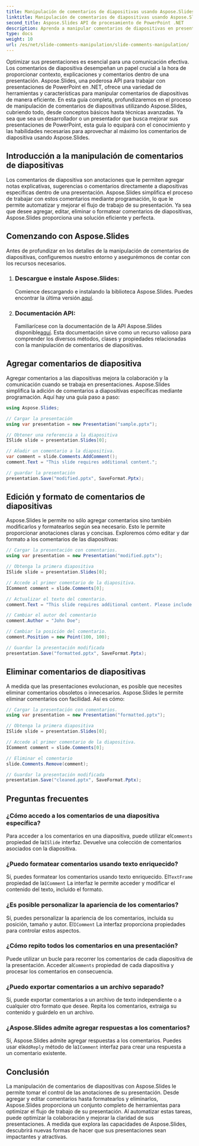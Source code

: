 ```yaml
---
title: Manipulación de comentarios de diapositivas usando Aspose.Slides
linktitle: Manipulación de comentarios de diapositivas usando Aspose.Slides
second_title: Aspose.Slides API de procesamiento de PowerPoint .NET
description: Aprenda a manipular comentarios de diapositivas en presentaciones de PowerPoint utilizando la API Aspose.Slides para .NET. Explore guías paso a paso y ejemplos de código fuente para agregar, editar y dar formato a comentarios de diapositivas.
type: docs
weight: 10
url: /es/net/slide-comments-manipulation/slide-comments-manipulation/
---
```


Optimizar sus presentaciones es esencial para una comunicación efectiva. Los comentarios de diapositiva desempeñan un papel crucial a la hora de proporcionar contexto, explicaciones y comentarios dentro de una presentación. Aspose.Slides, una poderosa API para trabajar con presentaciones de PowerPoint en .NET, ofrece una variedad de herramientas y características para manipular comentarios de diapositivas de manera eficiente. En esta guía completa, profundizaremos en el proceso de manipulación de comentarios de diapositivas utilizando Aspose.Slides, cubriendo todo, desde conceptos básicos hasta técnicas avanzadas. Ya sea que sea un desarrollador o un presentador que busca mejorar sus presentaciones de PowerPoint, esta guía lo equipará con el conocimiento y las habilidades necesarias para aprovechar al máximo los comentarios de diapositiva usando Aspose.Slides.

## Introducción a la manipulación de comentarios de diapositivas

Los comentarios de diapositiva son anotaciones que le permiten agregar notas explicativas, sugerencias o comentarios directamente a diapositivas específicas dentro de una presentación. Aspose.Slides simplifica el proceso de trabajar con estos comentarios mediante programación, lo que le permite automatizar y mejorar el flujo de trabajo de su presentación. Ya sea que desee agregar, editar, eliminar o formatear comentarios de diapositivas, Aspose.Slides proporciona una solución eficiente y perfecta.

## Comenzando con Aspose.Slides

Antes de profundizar en los detalles de la manipulación de comentarios de diapositivas, configuremos nuestro entorno y asegurémonos de contar con los recursos necesarios.

1. ### Descargue e instale Aspose.Slides: 
	 Comience descargando e instalando la biblioteca Aspose.Slides. Puedes encontrar la última versión.[aquí](https://releases.aspose.com/slides/net/).

2. ### Documentación API: 
	 Familiarícese con la documentación de la API Aspose.Slides disponible[aquí](https://reference.aspose.com/slides/net/). Esta documentación sirve como un recurso valioso para comprender los diversos métodos, clases y propiedades relacionadas con la manipulación de comentarios de diapositivas.

## Agregar comentarios de diapositiva

Agregar comentarios a las diapositivas mejora la colaboración y la comunicación cuando se trabaja en presentaciones. Aspose.Slides simplifica la adición de comentarios a diapositivas específicas mediante programación. Aquí hay una guía paso a paso:

```csharp
using Aspose.Slides;

// Cargar la presentación
using var presentation = new Presentation("sample.pptx");

// Obtener una referencia a la diapositiva
ISlide slide = presentation.Slides[0];

// Añadir un comentario a la diapositiva.
var comment = slide.Comments.AddComment();
comment.Text = "This slide requires additional content.";

// guardar la presentación
presentation.Save("modified.pptx", SaveFormat.Pptx);
```

## Edición y formato de comentarios de diapositivas

Aspose.Slides le permite no sólo agregar comentarios sino también modificarlos y formatearlos según sea necesario. Esto le permite proporcionar anotaciones claras y concisas. Exploremos cómo editar y dar formato a los comentarios de las diapositivas:

```csharp
// Cargar la presentación con comentarios.
using var presentation = new Presentation("modified.pptx");

// Obtenga la primera diapositiva
ISlide slide = presentation.Slides[0];

// Accede al primer comentario de la diapositiva.
IComment comment = slide.Comments[0];

// Actualizar el texto del comentario.
comment.Text = "This slide requires additional content. Please include relevant statistics.";

// Cambiar el autor del comentario
comment.Author = "John Doe";

// Cambiar la posición del comentario.
comment.Position = new Point(100, 100);

// Guardar la presentación modificada
presentation.Save("formatted.pptx", SaveFormat.Pptx);
```

## Eliminar comentarios de diapositivas

A medida que las presentaciones evolucionan, es posible que necesites eliminar comentarios obsoletos o innecesarios. Aspose.Slides le permite eliminar comentarios con facilidad. Así es cómo:

```csharp
// Cargar la presentación con comentarios.
using var presentation = new Presentation("formatted.pptx");

// Obtenga la primera diapositiva
ISlide slide = presentation.Slides[0];

// Accede al primer comentario de la diapositiva.
IComment comment = slide.Comments[0];

// Eliminar el comentario
slide.Comments.Remove(comment);

// Guardar la presentación modificada
presentation.Save("cleaned.pptx", SaveFormat.Pptx);
```

## Preguntas frecuentes

### ¿Cómo accedo a los comentarios de una diapositiva específica?

Para acceder a los comentarios en una diapositiva, puede utilizar el`Comments` propiedad de la`ISlide` interfaz. Devuelve una colección de comentarios asociados con la diapositiva.

### ¿Puedo formatear comentarios usando texto enriquecido?

 Sí, puedes formatear los comentarios usando texto enriquecido. El`TextFrame` propiedad de la`IComment` La interfaz le permite acceder y modificar el contenido del texto, incluido el formato.

### ¿Es posible personalizar la apariencia de los comentarios?

 Sí, puedes personalizar la apariencia de los comentarios, incluida su posición, tamaño y autor. El`IComment` La interfaz proporciona propiedades para controlar estos aspectos.

### ¿Cómo repito todos los comentarios en una presentación?

 Puede utilizar un bucle para recorrer los comentarios de cada diapositiva de la presentación. Acceder al`Comments` propiedad de cada diapositiva y procesar los comentarios en consecuencia.

### ¿Puedo exportar comentarios a un archivo separado?

Sí, puede exportar comentarios a un archivo de texto independiente o a cualquier otro formato que desee. Repita los comentarios, extraiga su contenido y guárdelo en un archivo.

### ¿Aspose.Slides admite agregar respuestas a los comentarios?

 Sí, Aspose.Slides admite agregar respuestas a los comentarios. Puedes usar el`AddReply` método de la`IComment` interfaz para crear una respuesta a un comentario existente.

## Conclusión

La manipulación de comentarios de diapositivas con Aspose.Slides le permite tomar el control de las anotaciones de su presentación. Desde agregar y editar comentarios hasta formatearlos y eliminarlos, Aspose.Slides proporciona un conjunto completo de herramientas para optimizar el flujo de trabajo de su presentación. Al automatizar estas tareas, puede optimizar la colaboración y mejorar la claridad de sus presentaciones. A medida que explora las capacidades de Aspose.Slides, descubrirá nuevas formas de hacer que sus presentaciones sean impactantes y atractivas.